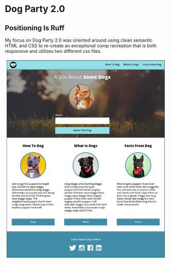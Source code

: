 # Dog Party 2.0 
## Positioning Is **Ruff**

My focus on Dog Party 2.0 was oriented around using clean semantic HTML and CSS to re-create an exceptional comp recreation 
that is both responsive and utilizes two different css files. 

![Dog Party Comp](images/Dog-Party-2.0-Comp.jpg)
